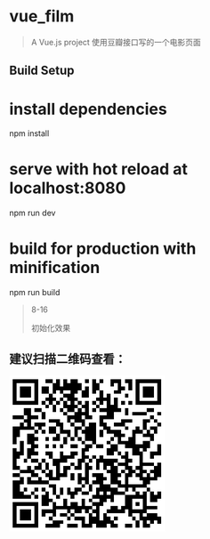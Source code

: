 # vue_film

> A Vue.js project
> 使用豆瓣接口写的一个电影页面

## Build Setup

# install dependencies
npm install

# serve with hot reload at localhost:8080
npm run dev

# build for production with minification
npm run build


>8-16
>
>初始化效果

建议扫描二维码查看：
----
![image](img.png)
